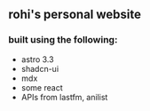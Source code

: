 ## rohi's personal website

### built using the following: 

- astro 3.3
- shadcn-ui
- mdx
- some react
- APIs from lastfm, anilist